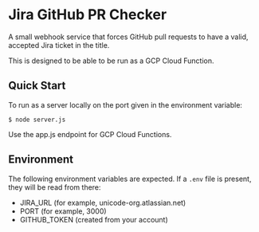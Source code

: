 Jira GitHub PR Checker
======================

A small webhook service that forces GitHub pull requests to have a valid, accepted Jira ticket in the title.

This is designed to be able to be run as a GCP Cloud Function.

## Quick Start

To run as a server locally on the port given in the environment variable:

	$ node server.js

Use the app.js endpoint for GCP Cloud Functions.

## Environment

The following environment variables are expected.  If a `.env` file is present, they will be read from there:

- JIRA_URL (for example, unicode-org.atlassian.net)
- PORT (for example, 3000)
- GITHUB_TOKEN (created from your account)
